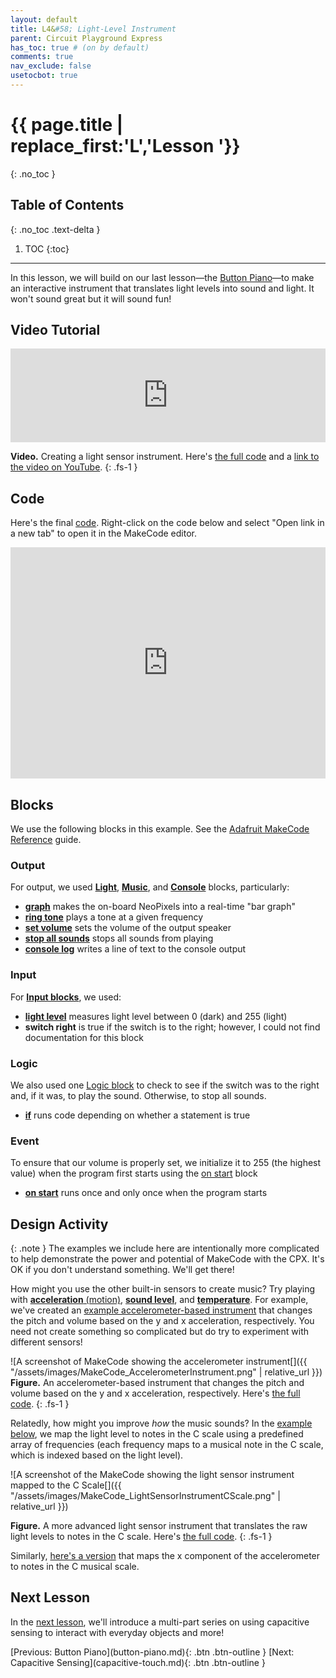 ```yaml
---
layout: default
title: L4&#58; Light-Level Instrument
parent: Circuit Playground Express
has_toc: true # (on by default)
comments: true
nav_exclude: false
usetocbot: true
---
```

# {{ page.title | replace_first:'L','Lesson '}}
{: .no_toc }

## Table of Contents
{: .no_toc .text-delta }

1. TOC
{:toc}
---

In this lesson, we will build on our last lesson—the [Button Piano](button-piano.md)—to make an interactive instrument that translates light levels into sound and light. It won't sound great but it will sound fun!

<!-- TODO consider adding in a lil video of a theremin? -->

## Video Tutorial

<div class="iframe-container">
  <iframe width="100%" src="https://www.youtube.com/embed/RlEPQqyQGEk" title="YouTube video player" frameborder="0" allow="accelerometer; autoplay; clipboard-write; encrypted-media; gyroscope; picture-in-picture; web-share" allowfullscreen></iframe>
</div>

**Video.** Creating a light sensor instrument. Here's [the full code](https://makecode.com/_drYKXH5UeV1r) and a [link to the video on YouTube](https://youtu.be/RlEPQqyQGEk).
{: .fs-1 }

## Code

Here's the final [code](https://makecode.com/_2dVi02gquH6h). Right-click on the code below and select "Open link in a new tab" to open it in the MakeCode editor.

<div style="position:relative;height:calc(300px + 5em);width:100%;overflow:hidden;"><iframe style="position:absolute;top:0;left:0;width:100%;height:100%;" src="https://makecode.adafruit.com/---codeembed#pub:_2dVi02gquH6h" allowfullscreen="allowfullscreen" frameborder="0" sandbox="allow-scripts allow-same-origin"></iframe></div>

<!-- <div style="position:relative;height:0;padding-bottom:70%;overflow:hidden;"><iframe style="position:absolute;top:0;left:0;width:100%;height:100%;" src="https://makecode.adafruit.com/#pub:_K9Xddy0gk1hY" frameborder="0" sandbox="allow-popups allow-forms allow-scripts allow-same-origin"></iframe></div>

<div style="position:relative;height:0;padding-bottom:100.0%;overflow:hidden;"><iframe style="position:absolute;top:0;left:0;width:100%;height:100%;" src="https://makecode.adafruit.com/---run?id=_K9Xddy0gk1hY" allowfullscreen="allowfullscreen" sandbox="allow-popups allow-forms allow-scripts allow-same-origin" frameborder="0"></iframe></div> -->

## Blocks

We use the following blocks in this example. See the [Adafruit MakeCode Reference](https://makecode.adafruit.com/reference) guide.

### Output

For output, we used **[Light](https://makecode.adafruit.com/reference/light)**, **[Music](https://makecode.adafruit.com/reference/music)**, and **[Console](https://makecode.adafruit.com/reference/console)** blocks, particularly:

- **[graph](https://makecode.adafruit.com/reference/light/graph)** makes the on-board NeoPixels into a real-time "bar graph"
- **[ring tone](https://makecode.adafruit.com/reference/music/ring-tone)** plays a tone at a given frequency
- **[set volume](https://makecode.adafruit.com/reference/music/set-volume)** sets the volume of the output speaker
- **[stop all sounds](https://makecode.adafruit.com/reference/music/stop-all-sounds)** stops all sounds from playing
- **[console log](https://makecode.adafruit.com/reference/console)** writes a line of text to the console output

### Input

For **[Input blocks](https://makecode.adafruit.com/reference/input)**, we used:

- **[light level](https://makecode.adafruit.com/reference/input/light-level)** measures light level between 0 (dark) and 255 (light)
- **switch right** is true if the switch is to the right; however, I could not find documentation for this block

### Logic

We also used one [Logic block](https://makecode.adafruit.com/blocks/logic) to check to see if the switch was to the right and, if it was, to play the sound. Otherwise, to stop all sounds.

- **[if](https://makecode.adafruit.com/blocks/logic)** runs code depending on whether a statement is true

### Event

To ensure that our volume is properly set, we initialize it to 255 (the highest value) when the program first starts using the [on start](https://makecode.adafruit.com/blocks/on-start) block

- **[on start](https://makecode.adafruit.com/blocks/on-start)** runs once and only once when the program starts

## Design Activity

{: .note }
The examples we include here are intentionally more complicated to help demonstrate the power and potential of MakeCode with the CPX. It's OK if you don't understand something. We'll get there!

How might you use the other built-in sensors to create music? Try playing with [**acceleration** (motion)](https://makecode.adafruit.com/reference/input/acceleration), [**sound level**](https://makecode.adafruit.com/reference/input/sound-level), and [**temperature**](https://makecode.adafruit.com/reference/input/temperature). For example, we've created an [example accelerometer-based instrument](https://makecode.com/_fbsJcbKMgJxv) that changes the pitch and volume based on the y and x acceleration, respectively. You need not create something so complicated but do try to experiment with different sensors!

![A screenshot of MakeCode showing the accelerometer instrument[]({{ "/assets/images/MakeCode_AccelerometerInstrument.png" | relative_url }})
**Figure.** An accelerometer-based instrument that changes the pitch and volume based on the y and x acceleration, respectively. Here's [the full code](https://makecode.com/_fbsJcbKMgJxv).
{: .fs-1 }

Relatedly, how might you improve *how* the music sounds? In the [example below](https://makecode.com/_49zec62PC6eJ), we map the light level to notes in the C scale using a predefined array of frequencies (each frequency maps to a musical note in the C scale, which is indexed based on the light level).

![A screenshot of the MakeCode showing the light sensor instrument mapped to the C Scale[]({{ "/assets/images/MakeCode_LightSensorInstrumentCScale.png" | relative_url }})

**Figure.** A more advanced light sensor instrument that translates the raw light levels to notes in the C scale. Here's [the full code](https://makecode.com/_49zec62PC6eJ).
{: .fs-1 }

Similarly, [here's a version](https://makecode.com/_RCK2f5KhHLby) that maps the x component of the accelerometer to notes in the C musical scale.

<!-- <div style="position:relative;height:calc(300px + 5em);width:100%;overflow:hidden;"><iframe style="position:absolute;top:0;left:0;width:100%;height:100%;" src="https://makecode.adafruit.com/---codeembed#pub:_bb6Musb9aVex" allowfullscreen="allowfullscreen" frameborder="0" sandbox="allow-scripts allow-same-origin"></iframe></div> -->

## Next Lesson

In the [next lesson](capacitive-touch), we'll introduce a multi-part series on using capacitive sensing to interact with everyday objects and more!

<span class="fs-6">
[Previous: Button Piano](button-piano.md){: .btn .btn-outline }
[Next: Capacitive Sensing](capacitive-touch.md){: .btn .btn-outline }
</span>